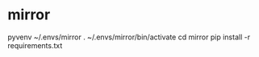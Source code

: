 # mirror

pyvenv ~/.envs/mirror
. ~/.envs/mirror/bin/activate
cd mirror
pip install -r requirements.txt